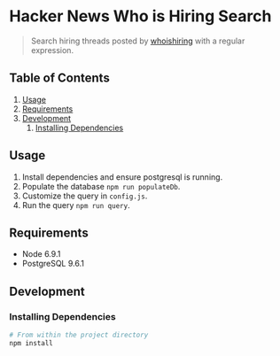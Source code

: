 # Hacker News Who is Hiring Search

> Search hiring threads posted by [whoishiring](https://news.ycombinator.com/user?id=whoishiring) with a regular expression.


## Table of Contents

1. [Usage](#usage)
1. [Requirements](#requirements)
1. [Development](#development)
    1. [Installing Dependencies](#installing-dependencies)

## Usage

1. Install dependencies and ensure postgresql is running.
1. Populate the database `npm run populateDb`.
1. Customize the query in `config.js`.
1. Run the query `npm run query`.

## Requirements

- Node 6.9.1
- PostgreSQL 9.6.1

## Development

### Installing Dependencies

```sh
# From within the project directory
npm install
```
